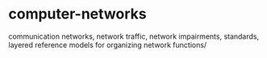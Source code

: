 # computer-networks
communication networks, network traffic, network impairments, standards, layered reference models for organizing network functions/
